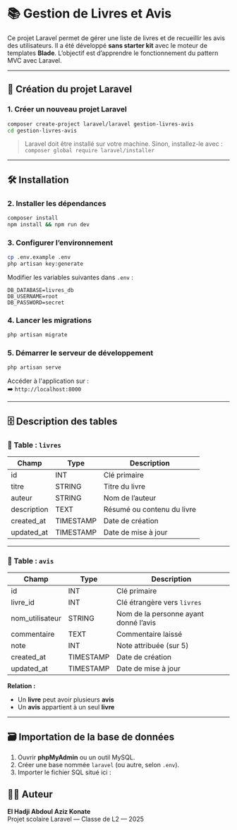 # 📚 Gestion de Livres et Avis

Ce projet Laravel permet de gérer une liste de livres et de recueillir les avis des utilisateurs. Il a été développé **sans starter kit** avec le moteur de templates **Blade**. L’objectif est d’apprendre le fonctionnement du pattern MVC avec Laravel.

---

## 🧱 Création du projet Laravel

### 1. Créer un nouveau projet Laravel

```bash
composer create-project laravel/laravel gestion-livres-avis
cd gestion-livres-avis
```

> Laravel doit être installé sur votre machine. Sinon, installez-le avec :  
> `composer global require laravel/installer`

---

## 🛠️ Installation

### 2. Installer les dépendances

```bash
composer install
npm install && npm run dev
```

### 3. Configurer l’environnement

```bash
cp .env.example .env
php artisan key:generate
```

Modifier les variables suivantes dans `.env` :

```
DB_DATABASE=livres_db
DB_USERNAME=root
DB_PASSWORD=secret
```

### 4. Lancer les migrations

```bash
php artisan migrate
```

### 5. Démarrer le serveur de développement

```bash
php artisan serve
```

Accéder à l'application sur :  
➡️ `http://localhost:8000`

---

## 🗄️ Description des tables

### 📘 Table : `livres`

| Champ        | Type     | Description                          |
|--------------|----------|--------------------------------------|
| id           | INT      | Clé primaire                         |
| titre        | STRING   | Titre du livre                       |
| auteur       | STRING   | Nom de l’auteur                      |
| description  | TEXT     | Résumé ou contenu du livre           |
| created_at   | TIMESTAMP| Date de création                     |
| updated_at   | TIMESTAMP| Date de mise à jour                  |

---

### 💬 Table : `avis`

| Champ            | Type     | Description                              |
|------------------|----------|------------------------------------------|
| id               | INT      | Clé primaire                             |
| livre_id         | INT      | Clé étrangère vers `livres`              |
| nom_utilisateur  | STRING   | Nom de la personne ayant donné l’avis    |
| commentaire      | TEXT     | Commentaire laissé                       |
| note             | INT      | Note attribuée (sur 5)                   |
| created_at       | TIMESTAMP| Date de création                         |
| updated_at       | TIMESTAMP| Date de mise à jour                      |

**Relation :**
- Un **livre** peut avoir plusieurs **avis**
- Un **avis** appartient à un seul **livre**

---
## 🗃️ Importation de la base de données

1. Ouvrir **phpMyAdmin** ou un outil MySQL.
2. Créer une base nommée `laravel` (ou autre, selon `.env`).
3. Importer le fichier SQL situé ici :



## 👨‍💻 Auteur

**El Hadji Abdoul Aziz Konate**  
Projet scolaire Laravel — Classe de L2 — 2025

